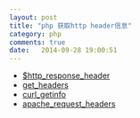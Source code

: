 ```yaml
---
layout: post
title: "php 获取http header信息"
category: php
comments: true
date:   2014-09-28 19:00:51
---
```


- [$http_response_header](http://php.net/manual/zh/reserved.variables.httpresponseheader.php)
- [get_headers](http://php.net/manual/zh/function.get-headers.php)
- [curl_getinfo](http://php.net/manual/zh/function.curl-getinfo.php)
- [apache_request_headers](http://php.net/manual/zh/function.apache-request-headers.php)
